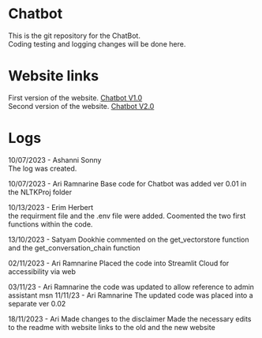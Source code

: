 # Chatbot
This is the git repository for the ChatBot.\
Coding testing and logging changes will be done here.

# Website links
First version of the website. [Chatbot V1.0](https://studentchatbot-rgnn5jwdpragpw2nqqdbtb.streamlit.app/)\
Second version of the website. [Chatbot V2.0](https://vigilant-bot-p2xctroqml7du84cjtj2ps.streamlit.app/)


# Logs
10/07/2023 - Ashanni Sonny\
The log was created.

10/07/2023 - Ari Ramnarine
Base code for Chatbot was added ver 0.01 in the NLTKProj folder

10/13/2023 - Erim Herbert\
the requirment file and the .env file were added. Coomented the two first functions within the code.

13/10/2023 - Satyam Dookhie
commented on the get_vectorstore function and the get_conversation_chain function

02/11/2023 - Ari Ramnarine
Placed the code into Streamlit Cloud for accessibility via web

03/11/23 - Ari Ramnarine
the code was updated to allow reference to admin assistant
msn
11/11/23 - Ari Ramnarine
The updated code was placed into a separate ver 0.02

18/11/2023 - Ari
Made changes to the disclaimer
Made the necessary edits to the readme with website links to the old and the new website


